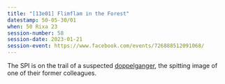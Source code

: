 ```yaml
---
title: "[13e01] Flimflam in the Forest"
datestamp: 50-05-30/01
when: 50 Rixa 23
session-number: 58
session-date: 2023-01-21
session-event: https://www.facebook.com/events/726888512091068/
---
```


The SPI is on the trail of a suspected [doppelganger](../creatures/doppels), the spitting image of one of their former colleagues.
